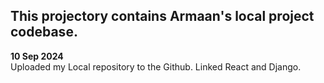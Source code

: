 ## This projectory contains Armaan's local project codebase.

<b> 10 Sep 2024 </b> <br>
Uploaded my Local repository to the Github. Linked React and Django.
